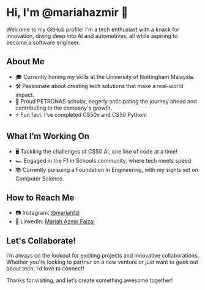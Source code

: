 # Hi, I'm @mariahazmir 👋

Welcome to my GitHub profile! I'm a tech enthusiast with a knack for innovation, diving deep into AI and automotives, all while aspiring to become a software engineer.

## About Me

- 🎓 Currently honing my skills at the University of Nottingham Malaysia.
- 🛠️ Passionate about creating tech solutions that make a real-world impact.
- 🌱 Proud PETRONAS scholar, eagerly anticipating the journey ahead and contributing to the company's growth.
- ⚡ Fun fact: I’ve completed CS50x and CS50 Python!

## What I’m Working On

- 🖥️ Tackling the challenges of CS50 AI, one line of code at a time!
- 🏎️ Engaged in the F1 in Schools community, where tech meets speed.
- 📚 Currently pursuing a Foundation in Engineering, with my sights set on Computer Science.

## How to Reach Me

- 📷 Instagram: [@mariahfzl](https://www.instagram.com/mariahfzl/)
- 💼 LinkedIn: [Mariah Azmir Faizal](https://www.linkedin.com/in/mariah-azmir-faizal/)

## Let's Collaborate!

I’m always on the lookout for exciting projects and innovative collaborations. Whether you're looking to partner on a new venture or just want to geek out about tech, I’d love to connect!

Thanks for visiting, and let’s create something awesome together!
